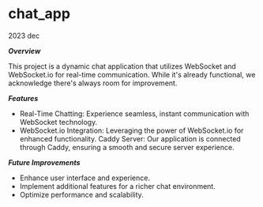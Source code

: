 # chat_app
2023 dec

**_Overview_**

This project is a dynamic chat application that utilizes WebSocket and WebSocket.io for real-time communication. While it's already functional, we acknowledge there's always room for improvement.

**_Features_**
* Real-Time Chatting: Experience seamless, instant communication with WebSocket technology.
* WebSocket.io Integration: Leveraging the power of WebSocket.io for enhanced functionality.
Caddy Server: Our application is connected through Caddy, ensuring a smooth and secure server experience.

**_Future Improvements_**
* Enhance user interface and experience.
* Implement additional features for a richer chat environment.
* Optimize performance and scalability.
